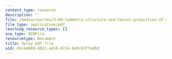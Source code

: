 ```yaml
---
content_type: resource
description: ''
file: /media/courses/3-60-symmetry-structure-and-tensor-properties-of-materials-fall-2005/6bce48b94821ad160714be5c63ffadbd_w1qapsDFz2g.pdf
file_type: application/pdf
learning_resource_types: []
ocw_type: OCWFile
resourcetype: Document
title: 3play pdf file
uid: 6bce48b9-4821-ad16-0714-be5c63ffadbd
---
```

